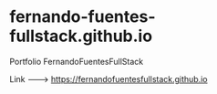 # fernando-fuentes-fullstack.github.io
Portfolio FernandoFuentesFullStack

Link ---> https://fernandofuentesfullstack.github.io
